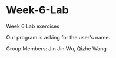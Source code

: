 # Week-6-Lab
Week 6 Lab exercises

Our program is asking for the user's name.


Group Members: Jin Jin Wu, Qizhe Wang
